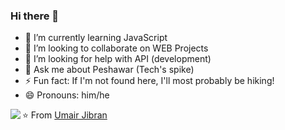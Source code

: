 ### Hi there 👋

- 🌱 I’m currently learning JavaScript
- 👯 I’m looking to collaborate on WEB Projects
- 🤔 I’m looking for help with API (development)
- 💬 Ask me about Peshawar (Tech's spike)
- ⚡ Fun fact: If I'm not found here, I'll most probably be hiking!
- 😄 Pronouns: him/he

<img align='left' src="https://github-readme-stats.vercel.app/api?username=UmairJibran&show_icons=false">

⭐️ From [Umair Jibran](https://github.com/umairjibran)
